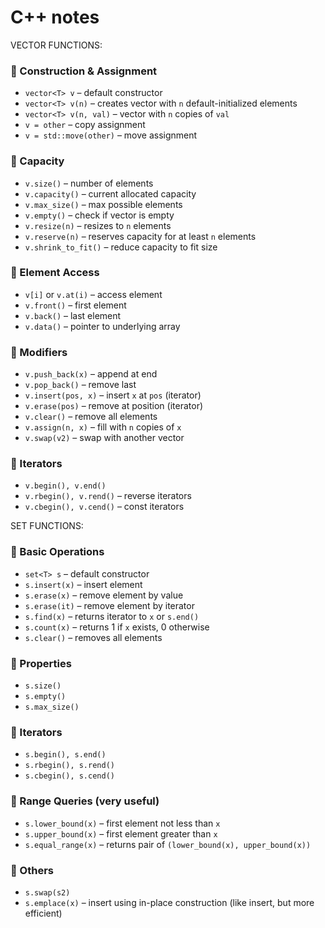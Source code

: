 # C++ notes

VECTOR FUNCTIONS:

### 🔹 Construction & Assignment

- `vector<T> v` – default constructor
- `vector<T> v(n)` – creates vector with `n` default-initialized elements
- `vector<T> v(n, val)` – vector with `n` copies of `val`
- `v = other` – copy assignment
- `v = std::move(other)` – move assignment

### 🔹 Capacity

- `v.size()` – number of elements
- `v.capacity()` – current allocated capacity
- `v.max_size()` – max possible elements
- `v.empty()` – check if vector is empty
- `v.resize(n)` – resizes to `n` elements
- `v.reserve(n)` – reserves capacity for at least `n` elements
- `v.shrink_to_fit()` – reduce capacity to fit size

### 🔹 Element Access

- `v[i]` or `v.at(i)` – access element
- `v.front()` – first element
- `v.back()` – last element
- `v.data()` – pointer to underlying array

### 🔹 Modifiers

- `v.push_back(x)` – append at end
- `v.pop_back()` – remove last
- `v.insert(pos, x)` – insert `x` at `pos` (iterator)
- `v.erase(pos)` – remove at position (iterator)
- `v.clear()` – remove all elements
- `v.assign(n, x)` – fill with `n` copies of `x`
- `v.swap(v2)` – swap with another vector

### 🔹 Iterators

- `v.begin(), v.end()`
- `v.rbegin(), v.rend()` – reverse iterators
- `v.cbegin(), v.cend()` – const iterators

SET FUNCTIONS:

### 🔹 Basic Operations

- `set<T> s` – default constructor
- `s.insert(x)` – insert element
- `s.erase(x)` – remove element by value
- `s.erase(it)` – remove element by iterator
- `s.find(x)` – returns iterator to `x` or `s.end()`
- `s.count(x)` – returns 1 if `x` exists, 0 otherwise
- `s.clear()` – removes all elements

### 🔹 Properties

- `s.size()`
- `s.empty()`
- `s.max_size()`

### 🔹 Iterators

- `s.begin(), s.end()`
- `s.rbegin(), s.rend()`
- `s.cbegin(), s.cend()`

### 🔹 Range Queries (very useful)

- `s.lower_bound(x)` – first element not less than `x`
- `s.upper_bound(x)` – first element greater than `x`
- `s.equal_range(x)` – returns pair of `(lower_bound(x), upper_bound(x))`

### 🔹 Others

- `s.swap(s2)`
- `s.emplace(x)` – insert using in-place construction (like insert, but more efficient)